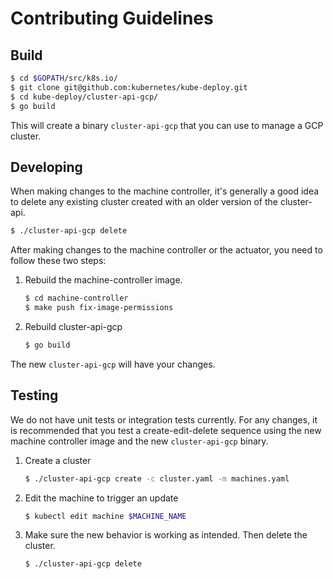 # Contributing Guidelines

## Build

```bash
$ cd $GOPATH/src/k8s.io/
$ git clone git@github.com:kubernetes/kube-deploy.git
$ cd kube-deploy/cluster-api-gcp/
$ go build
```

This will create a binary `cluster-api-gcp` that you can use to manage a GCP cluster.

## Developing

When making changes to the machine controller, it's generally a good idea to delete any existing cluster created with an older version of the cluster-api.

```bash
$ ./cluster-api-gcp delete
```

After making changes to the machine controller or the actuator, you need to follow these two steps:

1. Rebuild the machine-controller image.

	```bash
	$ cd machine-controller
	$ make push fix-image-permissions
	```

2. Rebuild cluster-api-gcp

	```bash
	$ go build
	```

The new `cluster-api-gcp` will have your changes.

## Testing

We do not have unit tests or integration tests currently. For any changes, it is recommended that you test a create-edit-delete sequence using the new machine controller image and the new `cluster-api-gcp` binary.

1. Create a cluster

	```bash
	$ ./cluster-api-gcp create -c cluster.yaml -m machines.yaml
	```

2. Edit the machine to trigger an update

	```bash
	$ kubectl edit machine $MACHINE_NAME
	```

3. Make sure the new behavior is working as intended. Then delete the cluster.

	```bash
	$ ./cluster-api-gcp delete
	```
